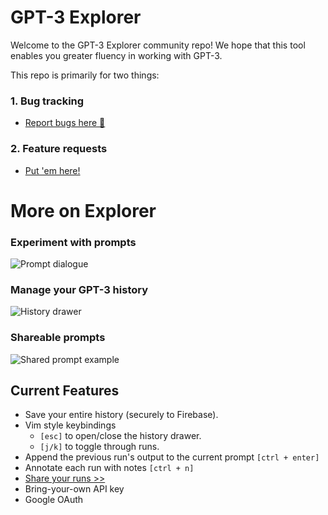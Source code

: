 # GPT-3 Explorer
Welcome to the GPT-3 Explorer community repo!
We hope that this tool enables you greater fluency in working with GPT-3.

This repo is primarily for two things:
### 1. Bug tracking
- [Report bugs here 🐛](https://github.com/relephant-labs/explorer-community/issues/new)

### 2. Feature requests
- [Put 'em here!](https://github.com/relephant-labs/explorer-community/issues/new)

# More on Explorer
### Experiment with prompts
![Prompt dialogue](https://github.com/relephant-labs/explorer-community/blob/master/Screen%20Shot%202020-07-30%20at%2011.50.27%20PM.png?raw=true)

### Manage your GPT-3 history
![History drawer](https://github.com/relephant-labs/explorer-community/blob/master/Screen%20Shot%202020-07-31%20at%2012.01.34%20AM.png?raw=true)

### Shareable prompts
![Shared prompt example](https://github.com/relephant-labs/explorer-community/blob/master/Screen%20Shot%202020-07-30%20at%2011.50.27%20PM.png?raw=true)

## Current Features
- Save your entire history (securely to Firebase).
- Vim style keybindings
    - `[esc]` to open/close the history drawer.
    - `[j/k]` to toggle through runs.
- Append the previous run's output to the current prompt `[ctrl + enter]`
- Annotate each run with notes `[ctrl + n]`
- [Share your runs >>](https://gpt-3-explorer.vercel.app/p/R5WLwJTNWcCP7b0xwvEM)
- Bring-your-own API key
- Google OAuth
